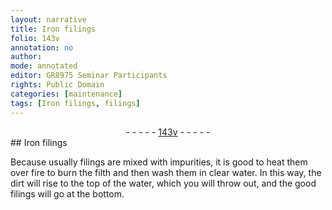 ```yaml
---
layout: narrative
title: Iron filings
folio: 143v
annotation: no
author:
mode: annotated
editor: GR8975 Seminar Participants
rights: Public Domain
categories: [maintenance]
tags: [Iron filings, filings]
---
```


 <div class="folio" align="center">- - - - - <a href="http://gallica.bnf.fr/ark:/12148/btv1b10500001g/f292.image" target="_blank">143v</a> - - - - - </div> 
## <span class="material">Iron filings</span>

  <span class="activity"></span> 
 Because usually filings are mixed with impurities, it is good to heat them over fire to burn the filth and then wash them in clear water. In this way, the dirt will rise to the top of the water, which you will throw out, and the good <span class="material">filings</span> will go at the bottom. 
 